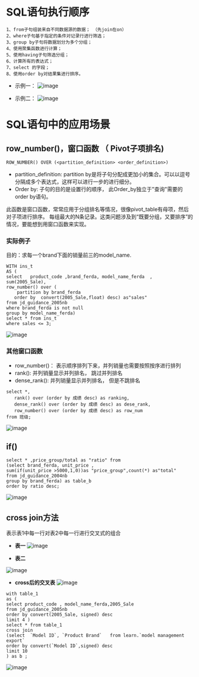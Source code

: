 # SQL语句执行顺序 

```
1、from子句组装来自不同数据源的数据； （先join在on）
2、where子句基于指定的条件对记录行进行筛选；
3、group by子句将数据划分为多个分组；
4、使用聚集函数进行计算；
5、使用having子句筛选分组；
6、计算所有的表达式；
7、select 的字段；
8、使用order by对结果集进行排序。
```
- 示例一：
![image](https://user-images.githubusercontent.com/65394762/114137365-a9c1bb00-993e-11eb-90e6-f601f58efbb9.png)

- 示例二： 
![image](https://user-images.githubusercontent.com/65394762/114671692-f2aab280-9d36-11eb-819e-1f40af915410.png)



# SQL语句中的应用场景
## row_number()，窗口函数  （ Pivot子项排名)
```ROW_NUMBER() OVER (<partition_definition> <order_definition>)```
  - partition_definition: partition by是将子句分配成更加小的集合。可以以逗号分隔成多个表达式，这样可以进行一步的进行细分。  
  - Order by: 子句的目的是设置行的顺序， 此Order_by独立于"查询"需要的order by语句。 
 
此函数是窗口函数，常常应用于分组排名等情况，很像pivot_table有母项，然后对子项进行排序。 
每组最大的N条记录。这类问题涉及到“既要分组，又要排序”的情况，要能想到用窗口函数来实现。

### 实际例子
目的：求每一个brand下面的销量前三的model_name.

```
WITH ins_t 
AS (
select   product_code ,brand_ferda, model_name_ferda  , sum(2005_Sale),
row_number() over (  
	partition by brand_ferda
   order by  convert(2005_Sale,float) desc) as"sales"
from jd_guidance_2005nb 
where brand_ferda is not null 
group by model_name_ferda)
select * from ins_t
where sales <= 3;
```
![image](https://user-images.githubusercontent.com/65394762/114490661-cfeda080-9c47-11eb-976d-c04f19d8d112.png)

### 其他窗口函数
- row_number()： 表示顺序排列下来，并列销量也需要按照按序进行排列
- rank():  并列销量显示并列排名， 跳过并列排名
- dense_rank(): 并列销量显示并列排名， 但是不跳排名

```
select *,
   rank() over (order by 成绩 desc) as ranking,
   dense_rank() over (order by 成绩 desc) as dese_rank,
   row_number() over (order by 成绩 desc) as row_num
from 班级;
```
![image](https://user-images.githubusercontent.com/65394762/114491975-3247a080-9c4a-11eb-80c8-f580c16b0378.png)



## if()

```
select * ,price_group/total as "ratio" from
(select brand_ferda, unit_price ,
sum(if(unit_price >5000,1,0))as "price_group",count(*) as"total"
from jd_guidance_2004nb
group by brand_ferda) as table_b
order by ratio desc;
```
![image](https://user-images.githubusercontent.com/65394762/117125331-fc6e8580-adcb-11eb-828a-23ab8128e252.png)





## cross join方法
表示表1中每一行对表2中每一行进行交叉式的组合

- **表一**
![image](https://user-images.githubusercontent.com/65394762/116359576-8a2cfc80-a831-11eb-9903-5aae0b66289a.png)


- **表二**

![image](https://user-images.githubusercontent.com/65394762/116359702-ae88d900-a831-11eb-8195-1e6d54ab9269.png)

- **cross后的交叉表**
![image](https://user-images.githubusercontent.com/65394762/116359835-daa45a00-a831-11eb-9ef8-835a38739f9c.png)



```
with table_1
as (
select product_code , model_name_ferda,2005_Sale
from jd_guidance_2005nb
order by convert(2005_Sale, signed) desc 
limit 4 )
select * from table_1
cross join 
(select  `Model ID`, `Product Brand`   from learn.`model management export`
order by convert(`Model ID`,signed) desc
limit 10
) as b ;
```


![image](https://user-images.githubusercontent.com/65394762/116359084-f3604000-a830-11eb-8de4-794e8c31a5ee.png)





